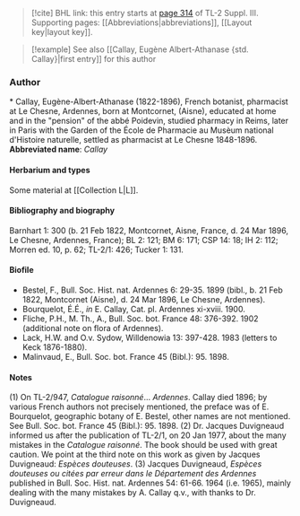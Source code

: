 > [!cite] BHL link: this entry starts at [page 314](https://www.biodiversitylibrary.org/page/33266621) of TL-2 Suppl. III.
> Supporting pages: [[Abbreviations|abbreviations]], [[Layout key|layout key]].

> [!example] See also [[Callay, Eugène Albert-Athanase {std. Callay}|first entry]] for this author

### Author

\* Callay, Eugène-Albert-Athanase (1822-1896), French botanist, pharmacist at Le Chesne, Ardennes, born at Montcornet, (Aisne), educated at home and in the "pension" of the abbé Poidevin, studied pharmacy in Reims, later in Paris with the Garden of the École de Pharmacie au Musèum national d'Histoire naturelle, settled as pharmacist at Le Chesne 1848-1896. 
**Abbreviated name**: *Callay*

#### Herbarium and types

Some material at [[Collection L|L]].

#### Bibliography and biography

Barnhart 1: 300 (b. 21 Feb 1822, Montcornet, Aisne, France, d. 24 Mar 1896, Le Chesne, Ardennes, France); BL 2: 121; BM 6: 171; CSP 14: 18; IH 2: 112; Morren ed. 10, p. 62; TL-2/1: 426; Tucker 1: 131.

#### Biofile

- Bestel, F., Bull. Soc. Hist. nat. Ardennes 6: 29-35. 1899 (bibl., b. 21 Feb 1822, Montcornet (Aisne), d. 24 Mar 1896, Le Chesne, Ardennes).
- Bourquelot, É.É., *in* E. Callay, Cat. pl. Ardennes xi-xviii. 1900.
- Fliche, P.H., M. Th., A., Bull. Soc. bot. France 48: 376-392. 1902 (additional note on flora of Ardennes).
- Lack, H.W. and O.v. Sydow, Willdenowia 13: 397-428. 1983 (letters to Keck 1876-1880).
- Malinvaud, E., Bull. Soc. bot. France 45 (Bibl.): 95. 1898.

#### Notes

(1) On TL-2/947, *Catalogue raisonné*... *Ardennes*. Callay died 1896; by various French authors not precisely mentioned, the preface was of E. Bourquelot, geographic botany of E. Bestel, other names are not mentioned. See Bull. Soc. bot. France 45 (Bibl.): 95. 1898.
(2) Dr. Jacques Duvigneaud informed us after the publication of TL-2/1, on 20 Jan 1977, about the many mistakes in the *Catalogue raisonné*. The book should be used with great caution. We point at the third note on this work as given by Jacques Duvigneaud: *Espèces douteuses*.
(3) Jacques Duvigneaud, *Espèces douteuses ou citées par erreur dans le Département des Ardennes* published in Bull. Soc. Hist. nat. Ardennes 54: 61-66. 1964 (i.e. 1965), mainly dealing with the many mistakes by A. Callay q.v., with thanks to Dr. Duvigneaud.


